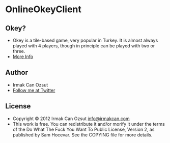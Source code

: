 # OnlineOkeyClient

## Okey?
  * Okey is a tile-based game, very popular in Turkey. It is almost always played with 4 players, though in principle can be played with two or three.
  * [More Info](http://en.wikipedia.org/wiki/Okey)

## Author
 * Irmak Can Ozsut
 * [Follow me at Twitter](http://twitter.com/#!/irmakcanozsut)

## License

 * Copyright © 2012 Irmak Can Ozsut <info@irmakcan.com>
 * This work is free. You can redistribute it and/or morify it under the
terms of the Do What The Fuck You Want To Public License, Version 2,
as published by Sam Hocevar. See the COPYING file for more details.
